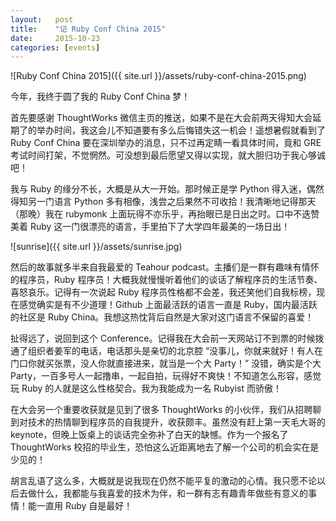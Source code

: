 ```yaml
---
layout:   post
title:    "记 Ruby Conf China 2015"
date:     2015-10-23
categories: [events]
---
```


![Ruby Conf China 2015]({{ site.url }}/assets/ruby-conf-china-2015.png)

今年，我终于圆了我的 Ruby Conf China 梦！

首先要感谢 ThoughtWorks 微信主页的推送，如果不是在大会前两天得知大会延期了的举办时间，我这会儿不知道要有多么后悔错失这一机会！遥想暑假就看到了 Ruby Conf China 要在深圳举办的消息，只不过再定睛一看具体时间，竟和 GRE 考试时间打架，不觉惘然。可没想到最后愿望又得以实现，就大胆归功于我心够诚吧！

我与 Ruby 的缘分不长，大概是从大一开始。那时候正是学 Python 得入迷，偶然得知另一门语言 Python 多有相像，浅尝之后果然不可收拾！我清晰地记得那天（那晚）我在 rubymonk 上面玩得不亦乐乎，再抬眼已是日出之时。口中不迭赞美着 Ruby 这一门很漂亮的语言，手里拍下了大学四年最美的一场日出！

![sunrise]({{ site.url }}/assets/sunrise.jpg)

然后的故事就多半来自我最爱的 Teahour podcast。主播们是一群有趣味有情怀的程序员，Ruby 程序员！大概我就慢慢听着他们的谈话了解程序员的生活节奏、喜怒哀乐。记得有一次说起 Ruby 程序员性格都不会差，我还笑他们自我标榜，现在感觉确实是有不少道理！Github 上面最活跃的语言一直是 Ruby，国内最活跃的社区是 Ruby China。我想这热忱背后自然是大家对这门语言不保留的喜爱！

扯得远了，说回到这个 Conference。记得我在大会前一天网站订不到票的时候拨通了组织者姜军的电话，电话那头是亲切的北京腔 “没事儿，你就来就好！有人在门口你就买张票，没人你就直接进来，就当是一个大 Party！” 没错，确实是个大 Party，一百多号人一起撸串，一起自拍，玩得好不爽快！不知道怎么形容，感觉玩 Ruby 的人就是这么性格契合。我为我能成为一名 Rubyist 而骄傲！

在大会另一个重要收获就是见到了很多 ThoughtWorks 的小伙伴，我们从招聘聊到对技术的热情聊到程序员的自我提升，收获颇丰。虽然没有赶上第一天毛大哥的 keynote，但晚上饭桌上的谈话完全弥补了白天的缺憾。作为一个报名了 ThoughtWorks 校招的毕业生，恐怕这么近距离地去了解一个公司的机会实在是少见的！

胡言乱语了这么多，大概就是说我现在仍然不能平复的激动的心情。我只愿不论以后去做什么，我都能与我喜爱的技术为伴，和一群有志有趣青年做些有意义的事情！能一直用 Ruby 自是最好！
